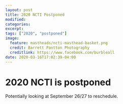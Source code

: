 ```yaml
---
layout: post
title: 2020 NCTI Postponed
modified:
categories: 
excerpt:
tags: ["2020", "postponed"]
image:
  feature: mastheads/ncti-masthead-basket.png
  credit: Barrett Pantton Photography
  creditlink: https://www.facebook.com/burbleall
date: 2020-03-16T17:02:39-04:00
---
```


# 2020 NCTI is postponed

Potentially looking at September 26/27 to reschedule.

